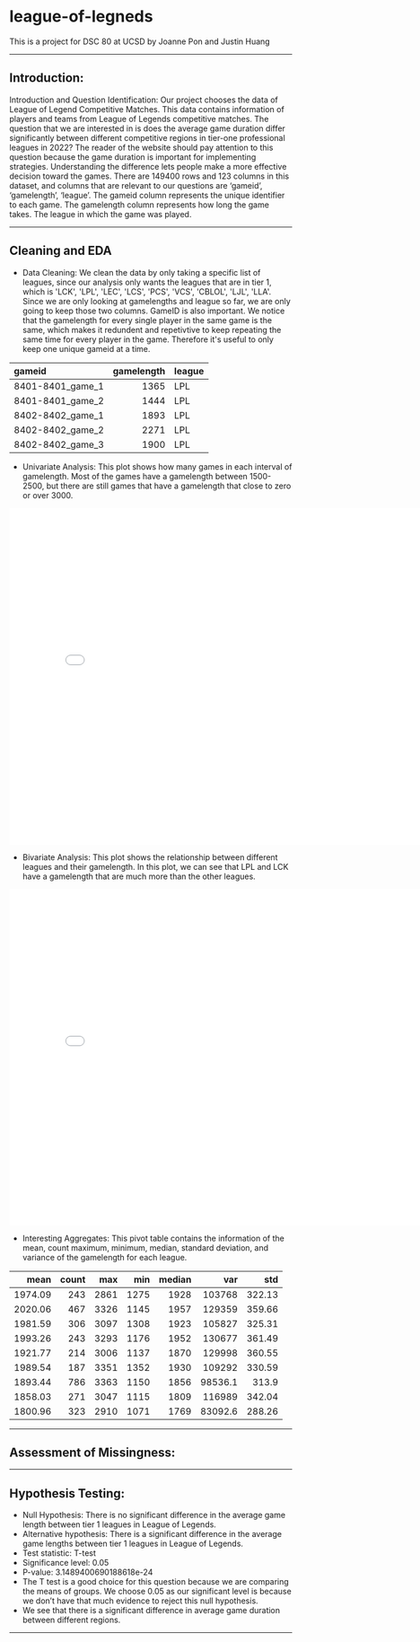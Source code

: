 # league-of-legneds
This is a project for DSC 80 at UCSD
by Joanne Pon and Justin Huang

---

## Introduction:
Introduction and Question Identification:
Our project chooses the data of League of Legend Competitive Matches. This data contains information of players and teams from League of Legends competitive matches. The question that we are interested in is does the average game duration differ significantly between different competitive regions in tier-one professional leagues in 2022? The reader of the website should pay attention to this question because the game duration is important for implementing strategies. Understanding the difference lets people make a more effective decision toward the games. There are 149400 rows and 123 columns in this dataset, and columns that are relevant to our questions are ‘gameid’, ‘gamelength’, ‘league’. The gameid column represents the unique identifier to each game. The gamelength column represents how long the game takes. The league in which the game was played. 

---

## Cleaning and EDA
- Data Cleaning:
We clean the data by only taking a specific list of leagues, since our analysis only wants the leagues that are in tier 1, which is 'LCK', 'LPL', 'LEC', 'LCS', 'PCS', 'VCS', 'CBLOL', 'LJL', 'LLA'. 
            Since we are only looking at gamelengths and league so far, we are only going to keep those two columns. GameID is also important. We notice that the gamelength for every single player in the same game is the same, which makes it redundent and repetivtive to keep repeating the same time for every player
            in the game. Therefore it's useful to only keep one unique gameid at a time.
            

| gameid           |   gamelength | league   |
|:-----------------|-------------:|:---------|
| 8401-8401_game_1 |         1365 | LPL      |
| 8401-8401_game_2 |         1444 | LPL      |
| 8402-8402_game_1 |         1893 | LPL      |
| 8402-8402_game_2 |         2271 | LPL      |
| 8402-8402_game_3 |         1900 | LPL      |


- Univariate Analysis:
This plot shows how many games in each interval of gamelength. Most of the games have a gamelength between 1500-2500, but there are still games that have a gamelength that close to zero or over 3000.
<iframe src="fig1.html" width=800 height=600 frameBorder=0></iframe>

- Bivariate Analysis:
This plot shows the relationship between different leagues and their gamelength. In this plot, we can see that LPL and LCK have a gamelength that are much more than the other leagues.
<iframe src="assets/fig1.html" width=800 height=600 frameBorder=0></iframe>

- Interesting Aggregates:
This pivot table contains the information of the mean, count maximum, minimum, median, standard deviation, and variance of the gamelength for each league.

|    mean |   count |   max |   min |   median |      var |    std |
|--------:|--------:|------:|------:|---------:|---------:|-------:|
| 1974.09 |     243 |  2861 |  1275 |     1928 | 103768   | 322.13 |
| 2020.06 |     467 |  3326 |  1145 |     1957 | 129359   | 359.66 |
| 1981.59 |     306 |  3097 |  1308 |     1923 | 105827   | 325.31 |
| 1993.26 |     243 |  3293 |  1176 |     1952 | 130677   | 361.49 |
| 1921.77 |     214 |  3006 |  1137 |     1870 | 129998   | 360.55 |
| 1989.54 |     187 |  3351 |  1352 |     1930 | 109292   | 330.59 |
| 1893.44 |     786 |  3363 |  1150 |     1856 |  98536.1 | 313.9  |
| 1858.03 |     271 |  3047 |  1115 |     1809 | 116989   | 342.04 |
| 1800.96 |     323 |  2910 |  1071 |     1769 |  83092.6 | 288.26 |

---

## Assessment of Missingness:

---

## Hypothesis Testing:
- Null Hypothesis: There is no significant difference in the average game length between tier 1 leagues in League of Legends.
- Alternative hypothesis: There is a significant difference in the average game lengths between tier 1 leagues in League of Legends.
- Test statistic: T-test
- Significance level: 0.05
- P-value: 3.1489400690188618e-24
- The T test is a good choice for this question because we are comparing the means of groups. We choose 0.05 as our significant level is because we don’t have that much evidence to reject this null hypothesis. 
- We see that there is a significant difference in average game duration between different regions.

---

